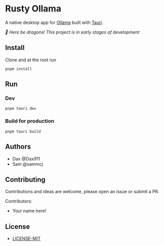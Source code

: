 # Rusty Ollama

A native desktop app for [Ollama](https://ollama.ai) built with [Tauri](https://tauri.studio).

_🐉 Here be dragons! This project is in early stages of development_

## Install

Clone and at the root run

```shell
pnpm install
```

## Run

### Dev

```shell
pnpm tauri dev
```

### Build for production

```shell
pnpm tauri build
```

## Authors

- Dax @Dax911
- Sam @sammcj

## Contributing

Contributions and ideas are welcome, please open an issue or submit a PR.

Contributors:

- Your name here!

## License

- [LICENSE-MIT](LICENSE-MIT)
